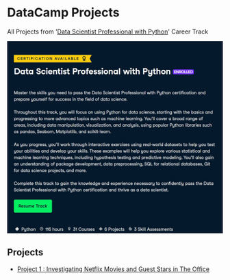 # DataCamp Projects
All Projects from '[Data Scientist Professional with Python](https://app.datacamp.com/learn/career-tracks/data-scientist-professional-with-python)' Career Track


![Career Path](https://github.com/gururaser/datacamp-projects/blob/main/Web%20yakalama_23-4-2023_163051_app.datacamp.com.jpeg)

## Projects
- [Project 1 : Investigating Netflix Movies and Guest Stars in The Office](https://github.com/gururaser/datacamp-projects/tree/main/Investigating%20Netflix%20Movies%20and%20Guest%20Stars%20in%20The%20Office)
